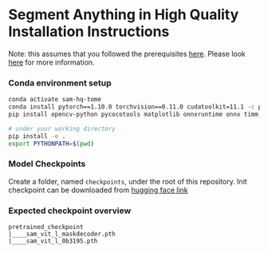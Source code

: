 # Segment Anything in High Quality Installation Instructions

Note: this assumes that you followed the prerequisites [here](https://github.com/kai-weiss/sam-hq-tome/tree/main?tab=readme-ov-file#preparations).
Please look [here](https://github.com/SysCV/sam-hq/tree/main#standard-installation) for more information.



### Conda environment setup
```bash
conda activate sam-hq-tome
conda install pytorch==1.10.0 torchvision==0.11.0 cudatoolkit=11.1 -c pytorch -c nvidia
pip install opencv-python pycocotools matplotlib onnxruntime onnx timm

# under your working directory
pip install -e .
export PYTHONPATH=$(pwd)
```

### **Model Checkpoints**

Create a folder, named `checkpoints`, under the root of this repository.
Init checkpoint can be downloaded from [hugging face link](https://huggingface.co/sam-hq-team/sam-hq-training/tree/main/pretrained_checkpoint)


### Expected checkpoint overview

```
pretrained_checkpoint
|____sam_vit_l_maskdecoder.pth
|____sam_vit_l_0b3195.pth
```
